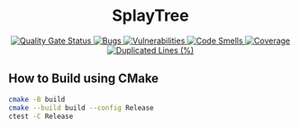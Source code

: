 <h1 align="center">SplayTree</h1>

<div align="center">
    <a href="https://sonarcloud.io/summary/new_code?id=xorz57_SplayTree">
        <img src="https://sonarcloud.io/api/project_badges/measure?project=xorz57_SplayTree&metric=alert_status" alt="Quality Gate Status">
    </a>
    <a href="https://sonarcloud.io/summary/new_code?id=xorz57_SplayTree">
        <img src="https://sonarcloud.io/api/project_badges/measure?project=xorz57_SplayTree&metric=bugs" alt="Bugs">
    </a>
    <a href="https://sonarcloud.io/summary/new_code?id=xorz57_SplayTree">
        <img src="https://sonarcloud.io/api/project_badges/measure?project=xorz57_SplayTree&metric=vulnerabilities" alt="Vulnerabilities">
    </a>
    <a href="https://sonarcloud.io/summary/new_code?id=xorz57_SplayTree">
        <img src="https://sonarcloud.io/api/project_badges/measure?project=xorz57_SplayTree&metric=code_smells" alt="Code Smells">
    </a>
    <a href="https://sonarcloud.io/summary/new_code?id=xorz57_SplayTree">
        <img src="https://sonarcloud.io/api/project_badges/measure?project=xorz57_SplayTree&metric=coverage" alt="Coverage">
    </a>
    <a href="https://sonarcloud.io/summary/new_code?id=xorz57_SplayTree">
        <img src="https://sonarcloud.io/api/project_badges/measure?project=xorz57_SplayTree&metric=duplicated_lines_density" alt="Duplicated Lines (%)">
    </a>
</div>

## How to Build using CMake

```bash
cmake -B build
cmake --build build --config Release
ctest -C Release
```
